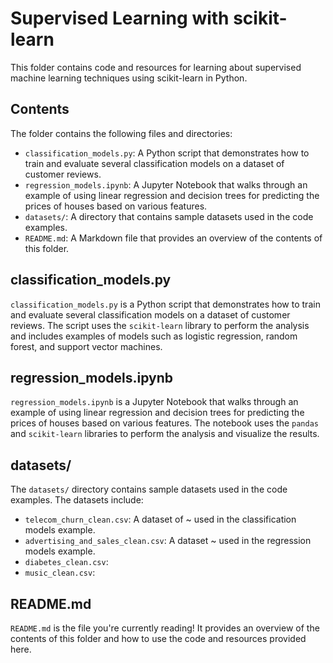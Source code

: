 # Supervised Learning with scikit-learn

This folder contains code and resources for learning about supervised machine learning techniques using scikit-learn in Python.

## Contents

The folder contains the following files and directories:

- `classification_models.py`: A Python script that demonstrates how to train and evaluate several classification models on a dataset of customer reviews.
- `regression_models.ipynb`: A Jupyter Notebook that walks through an example of using linear regression and decision trees for predicting the prices of houses based on various features.
- `datasets/`: A directory that contains sample datasets used in the code examples.
- `README.md`: A Markdown file that provides an overview of the contents of this folder.

## classification_models.py

`classification_models.py` is a Python script that demonstrates how to train and evaluate several classification models on a dataset of customer reviews. The script uses the `scikit-learn` library to perform the analysis and includes examples of models such as logistic regression, random forest, and support vector machines.

## regression_models.ipynb

`regression_models.ipynb` is a Jupyter Notebook that walks through an example of using linear regression and decision trees for predicting the prices of houses based on various features. The notebook uses the `pandas` and `scikit-learn` libraries to perform the analysis and visualize the results.

## datasets/

The `datasets/` directory contains sample datasets used in the code examples. The datasets include:

- `telecom_churn_clean.csv`: A dataset of ~ used in the classification models example.
- `advertising_and_sales_clean.csv`: A dataset ~ used in the regression models example.
- `diabetes_clean.csv`: 
- `music_clean.csv`: 

## README.md

`README.md` is the file you're currently reading! It provides an overview of the contents of this folder and how to use the code and resources provided here.
